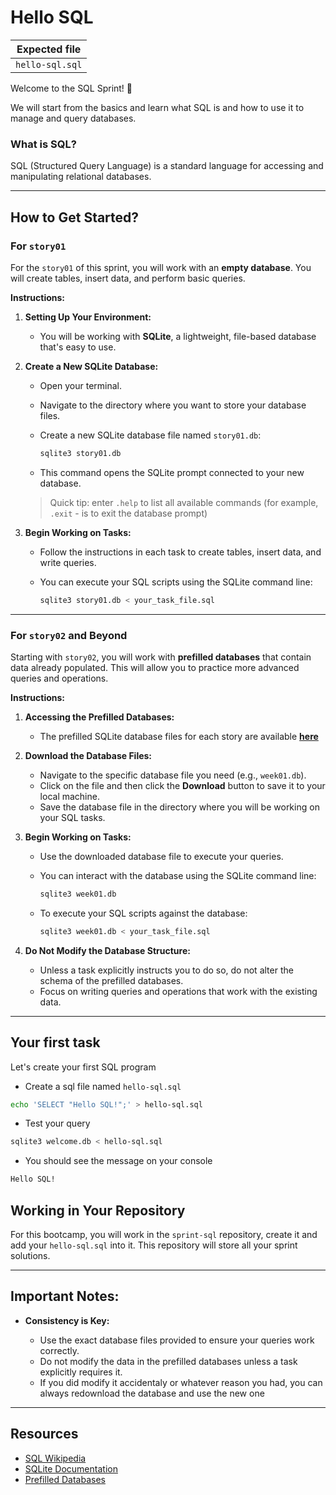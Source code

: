 # Hello SQL

| Expected file       |
| ------------------- |
| `hello-sql.sql` |

Welcome to the SQL Sprint! 🎉

We will start from the basics and learn what SQL is and how to use it to manage and query databases.

### What is SQL?

SQL (Structured Query Language) is a standard language for accessing and manipulating relational databases.

---

## How to Get Started?

### For `story01`

For the `story01` of this sprint, you will work with an **empty database**. You will create tables, insert data, and perform basic queries.

**Instructions:**

1. **Setting Up Your Environment:**

   - You will be working with **SQLite**, a lightweight, file-based database that's easy to use.

2. **Create a New SQLite Database:**

   - Open your terminal.
   - Navigate to the directory where you want to store your database files.
   - Create a new SQLite database file named `story01.db`:

     ```sh
     sqlite3 story01.db
     ```

   - This command opens the SQLite prompt connected to your new database.

   > Quick tip: enter `.help` to list all available commands (for example, `.exit` - is to exit the database prompt)

3. **Begin Working on Tasks:**

   - Follow the instructions in each task to create tables, insert data, and write queries.
   - You can execute your SQL scripts using the SQLite command line:

     ```sh
     sqlite3 story01.db < your_task_file.sql
     ```

---

### For `story02` and Beyond

Starting with `story02`, you will work with **prefilled databases** that contain data already populated. This will allow you to practice more advanced queries and operations.

**Instructions:**

1. **Accessing the Prefilled Databases:**

   - The prefilled SQLite database files for each story are available **[here](https://github.com/alem-platform/sprint-sql/blob/master/assets)**

2. **Download the Database Files:**

   - Navigate to the specific database file you need (e.g., `week01.db`).
   - Click on the file and then click the **Download** button to save it to your local machine.
   - Save the database file in the directory where you will be working on your SQL tasks.

3. **Begin Working on Tasks:**

   - Use the downloaded database file to execute your queries.
   - You can interact with the database using the SQLite command line:

     ```sh
     sqlite3 week01.db
     ```

   - To execute your SQL scripts against the database:

     ```sh
     sqlite3 week01.db < your_task_file.sql
     ```

4. **Do Not Modify the Database Structure:**

   - Unless a task explicitly instructs you to do so, do not alter the schema of the prefilled databases.
   - Focus on writing queries and operations that work with the existing data.

---

   ## Your first task

   Let's create your first SQL program 

   - Create a sql file named `hello-sql.sql `

   ```sh
   echo 'SELECT "Hello SQL!";' > hello-sql.sql
   ```

   - Test your query

   ```sh
   sqlite3 welcome.db < hello-sql.sql
   ```

   - You should see the message on your console

   ```sh
   Hello SQL!
   ```

   ## Working in Your Repository

   For this bootcamp, you will work in the `sprint-sql` repository, create it and add your `hello-sql.sql` into it. This repository will store all your sprint solutions.

---

## Important Notes:

- **Consistency is Key:**

  - Use the exact database files provided to ensure your queries work correctly.
  - Do not modify the data in the prefilled databases unless a task explicitly requires it.
  - If you did modify it accidentaly or whatever reason you had, you can always redownload the database and use the new one

---

## Resources

- [SQL Wikipedia](https://ru.wikipedia.org/wiki/SQL)
- [SQLite Documentation](https://sqlite.org/docs.html)
- [Prefilled Databases](https://github.com/alem-platform/sprint-sql/blob/master/assets)

